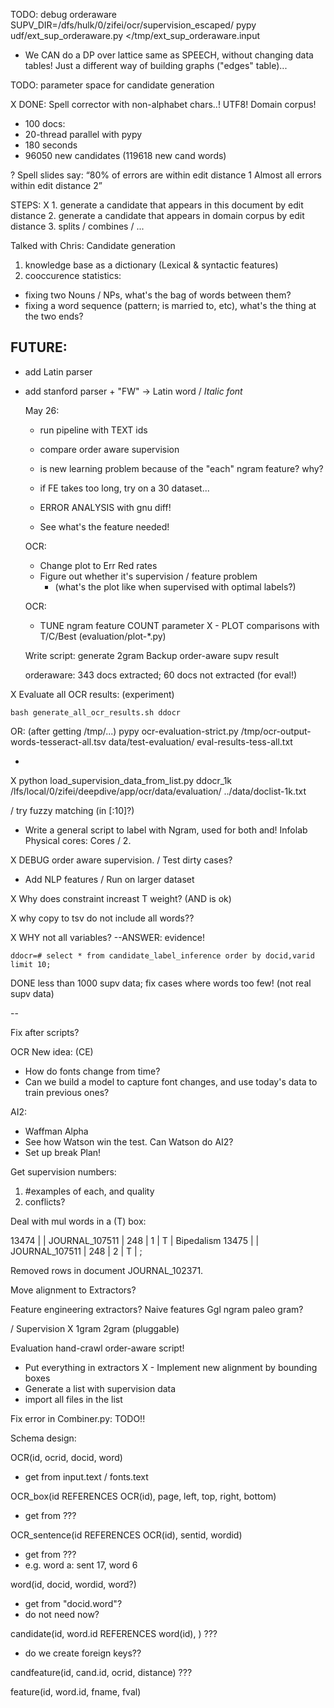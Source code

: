   TODO: debug orderaware 
    SUPV_DIR=/dfs/hulk/0/zifei/ocr/supervision_escaped/ pypy udf/ext_sup_orderaware.py </tmp/ext_sup_orderaware.input

  - We CAN do a DP over lattice same as SPEECH, without changing data tables! Just a different way of building graphs ("edges" table)...

  TODO: parameter space for candidate generation

X DONE: Spell corrector with non-alphabet chars..! UTF8! Domain corpus!
  - 100 docs:
  - 20-thread parallel with pypy
  - 180 seconds
  - 96050 new candidates (119618 new cand words)

? Spell slides say: “80% of errors are within edit distance 1
  Almost all errors within edit distance 2”


  STEPS:
X 1. generate a candidate that appears in this document by edit distance
  2. generate a candidate that appears in domain corpus by edit distance
  3. splits / combines / ...

Talked with Chris: Candidate generation

1. knowledge base as a dictionary (Lexical & syntactic features)
2. cooccurence statistics: 
  - fixing two Nouns / NPs, what's the bag of words between them?
  - fixing a word sequence (pattern; is married to, etc), what's the thing at the two ends?


## FUTURE:
- add Latin parser
- add stanford parser + "FW" -> Latin word / *Italic font*

  May 26:
  - run pipeline with TEXT ids
  - compare order aware supervision
  - is new learning problem because of the "each" ngram feature? why?

  - if FE takes too long, try on a 30 dataset...

  - ERROR ANALYSIS with gnu diff! 
  - See what's the feature needed!

  OCR: 
  - Change plot to Err Red rates
  - Figure out whether it's supervision / feature problem
    - (what's the plot like when supervised with optimal labels?)


  OCR: 
  - TUNE ngram feature COUNT parameter
X - PLOT comparisons with T/C/Best (evaluation/plot-*.py)


  Write script: generate 2gram
  Backup order-aware supv result

  orderaware: 343 docs extracted; 60 docs not extracted (for eval!) 

X Evaluate all OCR results: (experiment)

    bash generate_all_ocr_results.sh ddocr
  OR: (after getting /tmp/...)
    pypy ocr-evaluation-strict.py /tmp/ocr-output-words-tesseract-all.tsv data/test-evaluation/ eval-results-tess-all.txt

- 

X  python load_supervision_data_from_list.py ddocr_1k /lfs/local/0/zifei/deepdive/app/ocr/data/evaluation/ ../data/doclist-1k.txt

/ try fuzzy matching (in [:10]?)

* Write a general script to label with Ngram, used for both and!
    Infolab Physical cores: Cores / 2.

X DEBUG order aware supervision. 
/   Test dirty cases?

* Add NLP features
/ Run on larger dataset

X Why does constraint increast T weight? (AND is ok)

X why copy to tsv do not include all words??

X WHY not all variables? --ANSWER: evidence!
    
    ddocr=# select * from candidate_label_inference order by docid,varid limit 10;

DONE less than 1000 supv data; fix cases where words too few! (not real supv data)

--

Fix after scripts?

OCR New idea: (CE)
- How do fonts change from time?
- Can we build a model to capture font changes, and use today's data to train previous ones?


AI2:
- Waffman Alpha
- See how Watson win the test. Can Watson do AI2?
- Set up break Plan!


Get supervision numbers:
1. #examples of each, and quality
2. conflicts?

Deal with mul words in a (T) box:

  13474 |       | JOURNAL_107511 |    248 |      1 | T      | Bipedalism
  13475 |       | JOURNAL_107511 |    248 |      2 | T      | ;


Removed rows in document JOURNAL_102371.

  Move alignment to Extractors?

  Feature engineering extractors?
    Naive features
    Ggl ngram
    paleo gram?

/ Supervision
X   1gram
    2gram (pluggable)

  Evaluation
    hand-crawl
    order-aware script!

  - Put everything in extractors
X - Implement new alignment by bounding boxes
  - Generate a list with supervision data
  - import all files in the list


Fix error in Combiner.py: TODO!!


Schema design:

OCR(id, ocrid, docid, word) 
- get from input.text / fonts.text

OCR_box(id REFERENCES OCR(id), page, left, top, right, bottom)
- get from ???

OCR_sentence(id REFERENCES OCR(id), sentid, wordid)
- get from ???
- e.g. word a: sent 17, word 6

word(id, docid, wordid, word?)
- get from "docid.word"?
- do not need now?

candidate(id, word.id REFERENCES word(id), ) ???
- do we create foreign keys??

candfeature(id, cand.id, ocrid, distance) ???

feature(id, word.id, fname, fval)


